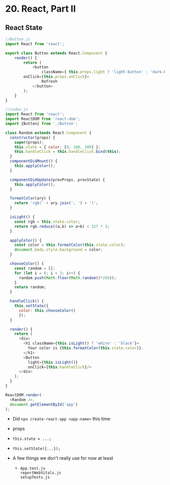 # 20. React, Part II

## React State

```js
//Button.js
import React from 'react';

export class Button extends React.Component {
	render() {
		return (
			<button 
				className={ this.props.light ? 'light-button' : 'dark-button' }
        onClick={this.props.onClick}>
				Refresh
			</button>
		);
	}
}
```

```js
//index.js
import React from 'react';
import ReactDOM from 'react-dom';
import {Button} from './Button';

class Random extends React.Component {
  constructor(props) {
    super(props);
    this.state = { color: [9, 180, 309] };
    this.handleClick = this.handleClick.bind(this);
  }
  componentDidMount() {
    this.applyColor();
  }

  componentDidUpdate(prevProps, prevState) {
    this.applyColor();
  }

  formatColor(ary) {
    return 'rgb(' + ary.join(', ') + ')';
  }

  isLight() {
    const rgb = this.state.color;
    return rgb.reduce((a,b) => a+b) < 127 * 3;
  }

  applyColor() {
    const color = this.formatColor(this.state.color);
    document.body.style.background = color;
  }

  chooseColor() {
    const random = [];
    for (let i = 0; i < 3; i++) {
      random.push(Math.floor(Math.random()*256));
    }
    return random;
  }

  handleClick() {
    this.setState({
      color: this.chooseColor()
      });
  }

  render() {
    return (
      <div>
        <h1 className={this.isLight() ? 'white' : 'black'}>
          Your color is {this.formatColor(this.state.color)}.
        </h1>
        <Button
          light={this.isLight()}
          onClick={this.handleClick}/>
      </div>
    );
  }
}

ReactDOM.render(
  <Random />, 
  document.getElementById('app')
);
```

*   Did `npx create-react-app <app-name>` this time

*   props

*   `this.state = ...;`

*   `this.setState({...});`

*   A few things we don't really use for now at least

    *   ```
        App.test.js
        reportWebVitals.js
        setupTests.js
        ```

